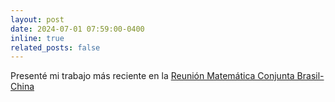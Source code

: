 ```yaml
---
layout: post
date: 2024-07-01 07:59:00-0400
inline: true
related_posts: false
---
```


Presenté mi trabajo más reciente en la [Reunión Matemática Conjunta Brasil-China](https://sbm.org.br/jointmeeting-china/)
